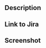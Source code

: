 ## Description
<!-- Please be brief in describing which issue is solved by your PR or which enhancement it brings -->

## Link to Jira
<!-- Please add the link to the related Jira issue -->

## Screenshot
<!-- Please add screenshots (light & dark mode) depicting the current state of the implementation -->
